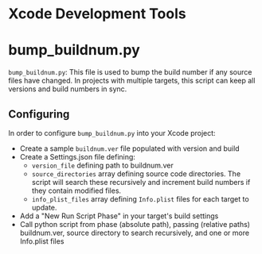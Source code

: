 Xcode Development Tools
=

bump_buildnum.py
==
`bump_buildnum.py`: This file is used to bump the build number if any source files have changed. In projects with multiple targets, this script can keep all versions and build numbers in sync.

Configuring
----
In order to configure `bump_buildnum.py` into your Xcode project:
- Create a sample `buildnum.ver` file populated with version and build
- Create a Settings.json file defining:
  - `version_file` defining path to buildnum.ver
  - `source_directories` array defining source code directories. The script will search these recursively and increment build numbers if they contain modified files.
  - `info_plist_files` array defining `Info.plist` files for each target to update.
- Add a "New Run Script Phase" in your target's build settings
- Call python script from phase (absolute path), passing (relative paths) buildnum.ver, source directory to search recursively, and one or more Info.plist files 

